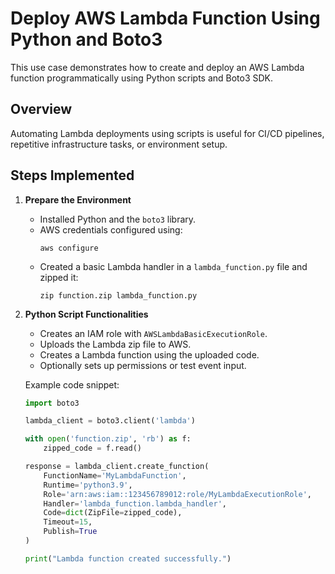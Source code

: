 # Deploy AWS Lambda Function Using Python and Boto3

This use case demonstrates how to create and deploy an AWS Lambda function programmatically using Python scripts and Boto3 SDK.

## Overview

Automating Lambda deployments using scripts is useful for CI/CD pipelines, repetitive infrastructure tasks, or environment setup.

## Steps Implemented

1. **Prepare the Environment**
   - Installed Python and the `boto3` library.
   - AWS credentials configured using:
     ```
     aws configure
     ```
   - Created a basic Lambda handler in a `lambda_function.py` file and zipped it:
     ```
     zip function.zip lambda_function.py
     ```

2. **Python Script Functionalities**
   - Creates an IAM role with `AWSLambdaBasicExecutionRole`.
   - Uploads the Lambda zip file to AWS.
   - Creates a Lambda function using the uploaded code.
   - Optionally sets up permissions or test event input.

   Example code snippet:
   ```python
   import boto3

   lambda_client = boto3.client('lambda')

   with open('function.zip', 'rb') as f:
       zipped_code = f.read()

   response = lambda_client.create_function(
       FunctionName='MyLambdaFunction',
       Runtime='python3.9',
       Role='arn:aws:iam::123456789012:role/MyLambdaExecutionRole',
       Handler='lambda_function.lambda_handler',
       Code=dict(ZipFile=zipped_code),
       Timeout=15,
       Publish=True
   )

   print("Lambda function created successfully.")
